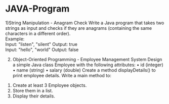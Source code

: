 # JAVA-Program
1)String Manipulation - Anagram Check  Write a Java program that takes two strings as input and checks if they are anagrams  (containing the same characters in a different order).  
Example:    
Input: "listen", "silent" 
Output: true  
Input: "hello", "world" 
Output: false


2) Object-Oriented Programming - Employee Management System 
Design a simple Java class Employee with the following attributes: 
• id (integer) 
• name (string) 
• salary (double) 
Create a method displayDetails() to print employee details. 
Write a main method to: 
1. Create at least 3 Employee objects. 
2. Store them in a list. 
3. Display their details. 
